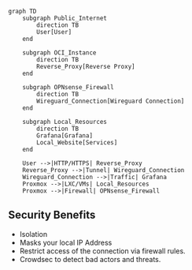 ```mermaid
graph TD
    subgraph Public_Internet
        direction TB
        User[User]
    end

    subgraph OCI_Instance
        direction TB
        Reverse_Proxy[Reverse Proxy]
    end

    subgraph OPNsense_Firewall
        direction TB
        Wireguard_Connection[Wireguard Connection]
    end

    subgraph Local_Resources
        direction TB
        Grafana[Grafana]
        Local_Website[Services]
    end

    User -->|HTTP/HTTPS| Reverse_Proxy
    Reverse_Proxy -->|Tunnel| Wireguard_Connection
    Wireguard_Connection -->|Traffic| Grafana
    Proxmox -->|LXC/VMs| Local_Resources
    Proxmox -->|Firewall| OPNsense_Firewall
```

## Security Benefits

 - Isolation
 - Masks your local IP Address
 - Restrict access of the connection via firewall rules.
 - Crowdsec to detect bad actors and threats.
